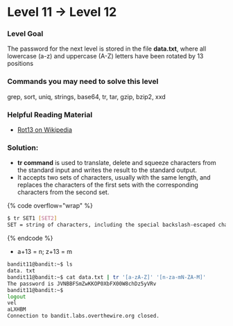 # Level 11 → Level 12

### Level Goal

The password for the next level is stored in the file **data.txt**, where all lowercase (a-z) and uppercase (A-Z) letters have been rotated by 13 positions

### Commands you may need to solve this level

grep, sort, uniq, strings, base64, tr, tar, gzip, bzip2, xxd

### Helpful Reading Material

* [Rot13 on Wikipedia](https://en.wikipedia.org/wiki/Rot13)

### Solution:

* **tr command** is used to translate, delete and squeeze characters from the standard input and writes the result to the standard output.&#x20;
* It accepts two sets of characters, usually with the same length, and replaces the characters of the first sets with the corresponding characters from the second set.

{% code overflow="wrap" %}
```bash
$ tr SET1 [SET2]
SET = string of characters, including the special backslash-escaped characters.
```
{% endcode %}

* a+13 = n; z+13 = m

```bash
bandit11@bandit:~$ ls
data. txt
bandit11@bandit:~$ cat data.txt | tr '[a-zA-Z]' '[n-za-mN-ZA-M]'
The password is JVNBBFSmZwKKOP0XbFX00W8chDz5yVRv
bandit11@bandit:~$
logout
vel
aLXHBM
Connection to bandit.labs.overthewire.org closed.
```
